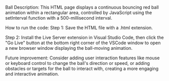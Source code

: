 Ball
Description:
This HTML page displays a continuous bouncing red ball animation within a rectangular area, controlled by JavaScript using the setInterval function with a 500-millisecond interval.

How to run the code:
Step 1: Save the HTML file with a .html extension.

Step 2: Install the Live Server extension in Visual Studio Code, then click the "Go Live" button at the bottom right corner of the VSCode window to open a new browser window displaying the ball-moving animation.

Future improvement:
Consider adding user interaction features like mouse or keyboard control to change the ball's direction or speed, or adding obstacles or targets for the ball to interact with, creating a more engaging and interactive animation.
